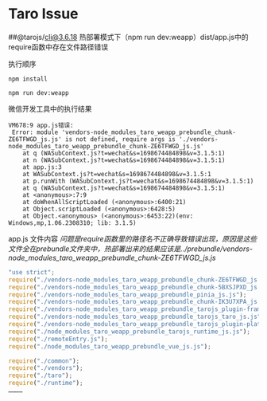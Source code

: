 #  Taro Issue

##@tarojs/cli@3.6.18 热部署模式下（npm run dev:weapp）dist/app.js中的require函数中存在文件路径错误 

执行顺序
```shell
npm install

npm run dev:weapp
```

微信开发工具中的执行结果

```
VM678:9 app.js错误:
 Error: module 'vendors-node_modules_taro_weapp_prebundle_chunk-ZE6TFWGD_js.js' is not defined, require args is './vendors-node_modules_taro_weapp_prebundle_chunk-ZE6TFWGD_js.js'
    at q (WASubContext.js?t=wechat&s=1698674484898&v=3.1.5:1)
    at n (WASubContext.js?t=wechat&s=1698674484898&v=3.1.5:1)
    at app.js:3
    at WASubContext.js?t=wechat&s=1698674484898&v=3.1.5:1
    at p.runWith (WASubContext.js?t=wechat&s=1698674484898&v=3.1.5:1)
    at q (WASubContext.js?t=wechat&s=1698674484898&v=3.1.5:1)
    at <anonymous>:7:9
    at doWhenAllScriptLoaded (<anonymous>:6400:21)
    at Object.scriptLoaded (<anonymous>:6428:5)
    at Object.<anonymous> (<anonymous>:6453:22)(env: Windows,mp,1.06.2308310; lib: 3.1.5)
```

app.js 文件内容 *问题是require函数里的路径名不正确导致错误出现，原因是这些文件全在prebundle文件夹中，热部署出来的结果应该是../prebundle/vendors-node_modules_taro_weapp_prebundle_chunk-ZE6TFWGD_js.js*

```JavaScript
"use strict";
require("./vendors-node_modules_taro_weapp_prebundle_chunk-ZE6TFWGD_js.js");
require("./vendors-node_modules_taro_weapp_prebundle_chunk-5BXSJPXD_js.js");
require("./vendors-node_modules_taro_weapp_prebundle_pinia_js.js");
require("./vendors-node_modules_taro_weapp_prebundle_chunk-IK3U7XPA_js.js");
require("./vendors-node_modules_taro_weapp_prebundle_tarojs_plugin-framework-vue3_dist_runtime_js.js");
require("./vendors-node_modules_taro_weapp_prebundle_tarojs_taro_js.js");
require("./vendors-node_modules_taro_weapp_prebundle_tarojs_plugin-platform-weapp_dist_runtime_js.js");
require("./node_modules_taro_weapp_prebundle_tarojs_runtime_js.js");
require("./remoteEntry.js");
require("./node_modules_taro_weapp_prebundle_vue_js.js");

require("./common");
require("./vendors");
require("./taro");
require("./runtime");
…………
```
